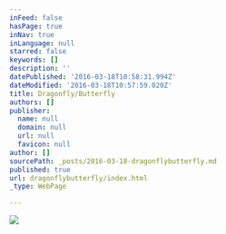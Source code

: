 ```yaml
---
inFeed: false
hasPage: true
inNav: true
inLanguage: null
starred: false
keywords: []
description: ''
datePublished: '2016-03-18T10:58:31.994Z'
dateModified: '2016-03-18T10:57:59.020Z'
title: Dragonfly/Butterfly
authors: []
publisher:
  name: null
  domain: null
  url: null
  favicon: null
author: []
sourcePath: _posts/2016-03-18-dragonflybutterfly.md
published: true
url: dragonflybutterfly/index.html
_type: WebPage

---
```

![](https://the-grid-user-content.s3-us-west-2.amazonaws.com/c799aa17-82d8-4d31-aba2-ab898a0bcf6e.jpg)